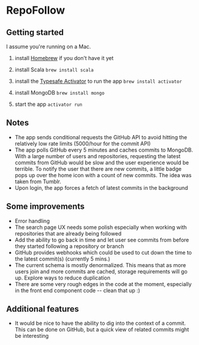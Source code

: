 # RepoFollow

## Getting started

I assume you're running on a Mac.

1. install [Homebrew](http://brew.sh/) if you don't have it yet

1. install Scala
`brew install scala`

1. install the [Typesafe Activator](https://typesafe.com/activator) to run the app
`brew install activator`

1. install MongoDB
`brew install mongo`

1. start the app
`activator run`

## Notes

- The app sends conditional requests the GitHub API to avoid hitting the relatively low rate limits (5000/hour for the commit API)
- The app polls GitHub every 5 minutes and caches commits to MongoDB. With a large number of users and repositories, requesting the latest commits from GitHub would be slow and the user experience would be terrible. To notify the user that there are new commits, a little badge pops up over the home icon with a count of new commits. The idea was taken from Tumblr.
- Upon login, the app forces a fetch of latest commits in the background

## Some improvements

- Error handling
- The search page UX needs some polish especially when working with repositories that are already being followed
- Add the ability to go back in time and let user see commits from before they started following a repository or branch
- GitHub provides webhooks which could be used to cut down the time to the latest commit(s) (currently 5 mins.)
- The current schema is mostly denormalized. This means that as more users
join and more commits are cached, storage requirements will go up. Explore ways to reduce duplication
- There are some very rough edges in the code at the moment, especially in the front end component code -- clean that up :)

## Additional features

- It would be nice to have the ability to dig into the context of a commit. This can be done on GitHub, but a quick view of related commits might be interesting